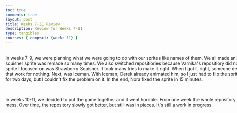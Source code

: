 ```yaml
---
toc: true
comments: true
layout: post
title: Weeks 7-11 Review
description: Review for Weeks 7-11
type: tangibles
courses: { compsci: {week: 11} }
---
```


<html>
<body>
<style>
  .multiline-paragraph {
    width: 1000px; /* Set the desired width */
    white-space: pre-wrap; /* Allow text to wrap within the paragraph */
  }
</style>

 <p class="multiline-paragraph"> 
In weeks 7-9, we were planning what we were going to do with our sprites like names of them. We all made animations for our sprites. The strawberry squisher sprite was remade so many times. We also switched repositiories because Varnika's repositiory did not have the certain files we needed. I sprite I focused on was Strawberry Squisher. It took many tries to make it right. When I got it right, someone deleted it, and made their own. I did all that work for nothing. Next, was Iceman. With Iceman, Derek already animated him, so I just had to flip the sprite. There was another sprite I worked on for two days, but I couldn't fix the problem on it. In the end, Nora fixed the sprite in 15 minutes.
 </p>

  <p class="multiline-paragraph"> 
In weeks 10-11, we decided to put the game together and it went horrible. From one week the whole repository went from looking half decent to a mess. Over time, the repository slowly got better, but still was in pieces. It's still a work in progress. 
 </p>

</body>
</html>
